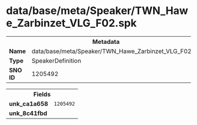 <h1>data/base/meta/Speaker/TWN_Hawe_Zarbinzet_VLG_F02.spk</h1><table><tr><th colspan="100%">Metadata</th></tr><tr><td><b>Name</b></td><td>data/base/meta/Speaker/TWN_Hawe_Zarbinzet_VLG_F02.spk</td></tr><tr><td><b>Type</b></td><td>SpeakerDefinition</td></tr><tr><td><b>SNO ID</b></td><td>1205492</td></tr></table>

<table><tr><th colspan="100%">Fields</th></tr><tr><td><b>unk_ca1a658</b></td><td><code>1205492</code></td></tr><tr><td><b>unk_8c41fbd</b></td><td></td></tr></table>


